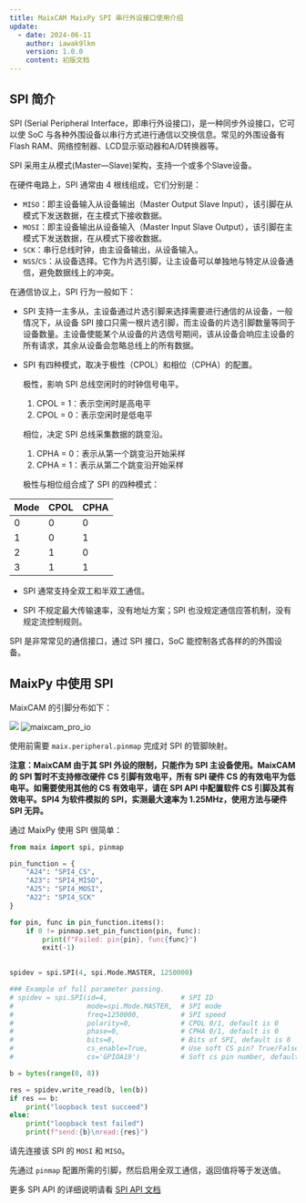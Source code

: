 ```yaml
---
title: MaixCAM MaixPy SPI 串行外设接口使用介绍
update:
  - date: 2024-06-11
    author: iawak9lkm
    version: 1.0.0
    content: 初版文档
---
```


## SPI 简介

SPI (Serial Peripheral Interface，即串行外设接口)，是一种同步外设接口，它可以使 SoC 与各种外围设备以串行方式进行通信以交换信息。常见的外围设备有 Flash RAM、网络控制器、LCD显示驱动器和A/D转换器等。

SPI 采用主从模式(Master—Slave)架构，支持一个或多个Slave设备。

在硬件电路上，SPI 通常由 4 根线组成，它们分别是：

* `MISO`：即主设备输入从设备输出（Master Output Slave Input），该引脚在从模式下发送数据，在主模式下接收数据。
* `MOSI`：即主设备输出从设备输入（Master Input Slave Output），该引脚在主模式下发送数据，在从模式下接收数据。
* `SCK`：串行总线时钟，由主设备输出，从设备输入。
* `NSS`/`CS`：从设备选择。它作为片选引脚，让主设备可以单独地与特定从设备通信，避免数据线上的冲突。

在通信协议上，SPI 行为一般如下：

* SPI 支持一主多从，主设备通过片选引脚来选择需要进行通信的从设备，一般情况下，从设备 SPI 接口只需一根片选引脚，而主设备的片选引脚数量等同于设备数量。主设备使能某个从设备的片选信号期间，该从设备会响应主设备的所有请求，其余从设备会忽略总线上的所有数据。

* SPI 有四种模式，取决于极性（CPOL）和相位（CPHA）的配置。

  极性，影响 SPI 总线空闲时的时钟信号电平。

  1. CPOL = 1：表示空闲时是高电平 
  2. CPOL = 0：表示空闲时是低电平

  相位，决定 SPI 总线采集数据的跳变沿。

  1. CPHA = 0：表示从第一个跳变沿开始采样
  2. CPHA = 1：表示从第二个跳变沿开始采样

  极性与相位组合成了 SPI 的四种模式：

| Mode | CPOL | CPHA |
| ---- | ---- | ---- |
| 0    | 0    | 0    |
| 1    | 0    | 1    |
| 2    | 1    | 0    |
| 3    | 1    | 1    |
  
* SPI 通常支持全双工和半双工通信。

* SPI 不规定最大传输速率，没有地址方案；SPI 也没规定通信应答机制，没有规定流控制规则。

SPI 是非常常见的通信接口，通过 SPI 接口，SoC 能控制各式各样的的外围设备。

## MaixPy 中使用 SPI

MaixCAM 的引脚分布如下：

![](https://wiki.sipeed.com/hardware/zh/lichee/assets/RV_Nano/intro/RV_Nano_3.jpg)
![maixcam_pro_io](/static/image/maixcam_pro_io.png)

使用前需要 `maix.peripheral.pinmap` 完成对 SPI 的管脚映射。

**注意：MaixCAM 由于其 SPI 外设的限制，只能作为 SPI 主设备使用。MaixCAM 的 SPI 暂时不支持修改硬件 CS 引脚有效电平，所有 SPI 硬件 CS 的有效电平为低电平。如需要使用其他的 CS 有效电平，请在 SPI API 中配置软件 CS 引脚及其有效电平。SPI4 为软件模拟的 SPI，实测最大速率为 1.25MHz，使用方法与硬件 SPI 无异。**

通过 MaixPy 使用 SPI 很简单：

```python
from maix import spi, pinmap

pin_function = {
    "A24": "SPI4_CS",
    "A23": "SPI4_MISO",
    "A25": "SPI4_MOSI",
    "A22": "SPI4_SCK"
}

for pin, func in pin_function.items():
    if 0 != pinmap.set_pin_function(pin, func):
        print(f"Failed: pin{pin}, func{func}")
        exit(-1)
        

spidev = spi.SPI(4, spi.Mode.MASTER, 1250000)

### Example of full parameter passing.
# spidev = spi.SPI(id=4,                  # SPI ID
#                  mode=spi.Mode.MASTER,  # SPI mode
#                  freq=1250000,          # SPI speed
#                  polarity=0,            # CPOL 0/1, default is 0
#                  phase=0,               # CPHA 0/1, default is 0
#                  bits=8,                # Bits of SPI, default is 8
#                  cs_enable=True,        # Use soft CS pin? True/False, default is False
#                  cs='GPIOA19')          # Soft cs pin number, default is 'GPIOA19'

b = bytes(range(0, 8))

res = spidev.write_read(b, len(b))
if res == b:
    print("loopback test succeed")
else:
    print("loopback test failed")
    print(f"send:{b}\nread:{res}")
```

请先连接该 SPI 的 `MOSI` 和 `MISO`。

先通过 `pinmap` 配置所需的引脚，然后启用全双工通信，返回值将等于发送值。

更多 SPI API 的详细说明请看 [SPI API 文档](../../../api/maix/peripheral/spi.md)



